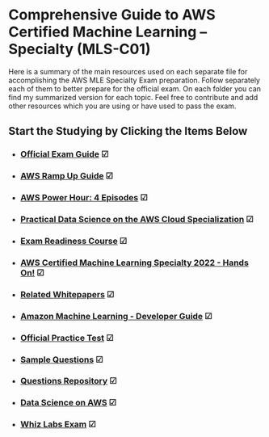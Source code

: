 # Comprehensive Guide to AWS Certified Machine Learning –Specialty (MLS-C01)

Here is a summary of the main resources used on each separate file for accomplishing the AWS MLE Specialty Exam preparation. Follow separately each of them to better prepare for the official exam. On each folder you can find my summarized version for each topic. Feel free to contribute and add other resources which you are using or have used to pass the exam.

## **Start the Studying by Clicking the Items Below**

- ### [Official Exam Guide](https://github.com/Xns140/AWS-MLE-Docs/blob/master/AWS%20MLE%20Study%20Guide.md) &#x2611;

- ### [AWS Ramp Up Guide](https://github.com/Xns140/AWS-Certified-Machine-Learning-Specialty-Guide/blob/master/AWS%20Ramp%20Up%20Guide.md) &#x2611;

- ### [AWS Power Hour: 4 Episodes](https://github.com/Xns140/AWS-Certified-Machine-Learning-Specialty-Guide/blob/master/AWS%20Power%20Hour.md) &#x2611;

- ### [Practical Data Science on the AWS Cloud Specialization](https://github.com/Xns140/AWS-Certified-Machine-Learning-Specialty-Guide/blob/master/Practical%20Data%20Science%20on%20AWS.md) &#x2611;

- ### [Exam Readiness Course](https://github.com/Xns140/AWS-Certified-Machine-Learning-Specialty-Guide/blob/master/Exam%20Readiness%20Course.md) &#x2611;

- ### [AWS Certified Machine Learning Specialty 2022 - Hands On!](https://www.udemy.com/course/aws-machine-learning/?utm_source=adwords&utm_medium=udemyads&utm_campaign=LongTail_la.EN_cc.ROW&utm_content=deal4584&utm_term=_._ag_77879423894_._ad_535397245857_._kw__._de_c_._dm__._pl__._ti_dsa-1007766171032_._li_9062524_._pd__._&matchtype=&gclid=CjwKCAiAqaWdBhAvEiwAGAQltkQaikE2I_x_1Wa5NQwC0c91UMmaxTw-frGIyrediC-eMjEx01a6bxoCPaIQAvD_BwE) &#x2611;

- ### [Related Whitepapers](https://github.com/Xns140/AWS-Certified-Machine-Learning-Specialty-Guide/blob/master/Related%20Whitepapers.md) &#x2611;

- ### [Amazon Machine Learning - Developer Guide](https://docs.aws.amazon.com/machine-learning/latest/dg/what-is-amazon-machine-learning.html) &#x2611;

- ### [Official Practice Test](https://explore.skillbuilder.aws/learn/course/external/view/elearning/12469/aws-certified-machine-learning-specialty-practice-question-set-mls-c01-english?ml=sec&sec=prep) &#x2611;

- ### [Sample Questions](https://d1.awsstatic.com/training-and-certification/docs-ml/AWS-Certified-Machine-Learning-Specialty_Sample-Questions.pdf) &#x2611;

- ### [Questions Repository](https://github.com/Xns140/AWS-Certified-Machine-Learning-Specialty-Guide/blob/master/Questions%20Repository.md) &#x2611;

- ### [Data Science on AWS](https://www.amazon.com/Data-Science-AWS-End-End/dp/1492079391/ref=sr_1_1?crid=2W9DDSYY2511C&keywords=data+science+on+AWS&qid=1672118055&sprefix=data+science+on+aws%2Caps%2C377&sr=8-1) &#x2611;

- ### [Whiz Labs Exam](https://www.whizlabs.com/aws-certified-machine-learning-specialty/) &#x2611;
